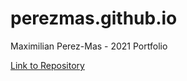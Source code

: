 # perezmas.github.io
Maximilian Perez-Mas - 2021 Portfolio

[Link to Repository](https://github.com/perezmas/perezmas.github.io)
